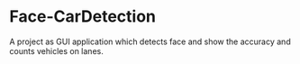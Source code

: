 # Face-CarDetection
A project as GUI application which detects face and show the accuracy and counts vehicles on lanes.
